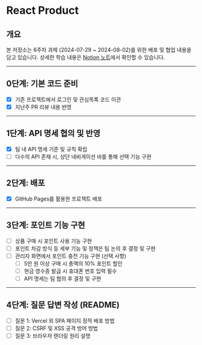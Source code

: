 # React Product

## 개요

본 저장소는 6주차 과제 (2024-07-29 ~ 2024-08-02)를 위한 배포 및 협업 내용을 담고 있습니다. 상세한 학습 내용은 [Notion 노트](https://www.notion.so/TIL-FE-25dbeb894e884b889eca0fa3e4e13904)에서 확인할 수 있습니다.

---

## 0단계: 기본 코드 준비

- [x] 기존 프로젝트에서 로그인 및 관심목록 코드 이관
- [x] 지난주 PR 리뷰 내용 반영

---

## 1단계: API 명세 협의 및 반영

- [x] 팀 내 API 명세 기준 및 규칙 확립
- [ ] 다수의 API 존재 시, 상단 네비게이션 바를 통해 선택 기능 구현

---

## 2단계: 배포

- [x] GitHub Pages를 활용한 프로젝트 배포

---

## 3단계: 포인트 기능 구현

- [ ] 상품 구매 시 포인트 사용 기능 구현
- [ ] 포인트 차감 방식 등 세부 기능 및 정책은 팀 논의 후 결정 및 구현
- [ ] 관리자 화면에서 포인트 충전 기능 구현 (선택 사항)
  - [ ] 5만 원 이상 구매 시 총액의 10% 포인트 할인
  - [ ] 현금 영수증 발급 시 휴대폰 번호 입력 필수
  - [ ] API 명세는 팀 협의 후 결정 및 구현

---

## 4단계: 질문 답변 작성 (README)

- [ ] 질문 1: Vercel 외 SPA 페이지 정적 배포 방법
- [ ] 질문 2: CSRF 및 XSS 공격 방어 방법
- [ ] 질문 3: 브라우저 렌더링 원리 설명
